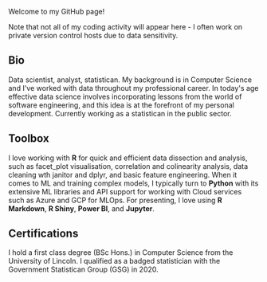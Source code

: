 Welcome to my GitHub page!

Note that not all of my coding activity will appear here - I often work on private version control hosts due to data sensitivity.

## Bio
Data scientist, analyst, statistican. My background is in Computer Science and I've worked with data throughout my professional career. In today's age effective data science involves incorporating lessons from the world of software engineering, and this idea is at the forefront of my personal development. Currently working as a statistican in the public sector. 

## Toolbox 
I love working with **R** for quick and efficient data dissection and analysis, such as facet_plot visualisation, correlation and colinearity analysis, data cleaning wth janitor and dplyr, and basic feature engineering. When it comes to ML and training complex models, I typically turn to **Python** with its extensive ML libraries and API support for working with Cloud services such as Azure and GCP for MLOps. For presenting, I love using **R Markdown**, **R Shiny**, **Power BI**, and **Jupyter**.

## Certifications
I hold a first class degree (BSc Hons.) in Computer Science from the University of Lincoln.
I qualified as a badged statistician with the Government Statistican Group (GSG) in 2020.
<!--
**tdavies-dev/tdavies-dev** is a ✨ _special_ ✨ repository because its `README.md` (this file) appears on your GitHub profile.

Here are some ideas to get you started:

- 🔭 I’m currently working on ...
- 🌱 I’m currently learning ...
- 👯 I’m looking to collaborate on ...
- 🤔 I’m looking for help with ...
- 💬 Ask me about ...
- 📫 How to reach me: ...
- 😄 Pronouns: ...
- ⚡ Fun fact: ...
-->
